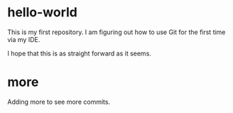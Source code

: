 # hello-world

This is my first repository. I am figuring out how to use Git for the first time via my IDE.

I hope that this is as straight forward as it seems.

# more

Adding more to see more commits.
